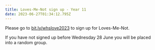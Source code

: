 ```yaml
---
title: Loves-Me-Not sign up - Year 11
date: 2023-06-27T01:34:12.795Z
---
```

Please go to [bit.ly/whslove2023](https://docs.google.com/forms/d/e/1FAIpQLSeLWLDYPDWXwkdYK3_6wAgJsPTVwAeeRFJ1cOi9JhhuzZrMzQ/viewform)
to sign up for Loves-Me-Not.  

If you have not signed up before Wednesday 28 June you will be placed into a random group.
